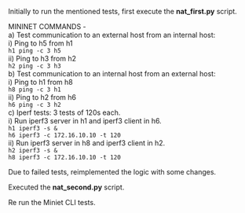 Initially to run the mentioned tests, first execute the **nat_first.py** script.   


MININET COMMANDS -   
a) Test communication to an external host from an internal host:   
i) Ping to h5 from h1   
``` h1 ping -c 3 h5 ```   
ii) Ping to h3 from h2     
``` h2 ping -c 3 h3 ```   
b) Test communication to an internal host from an external host:    
i) Ping to h1 from h8    
``` h8 ping -c 3 h1 ```   
ii) Ping to h2 from h6   
``` h6 ping -c 3 h2 ```   
c) Iperf tests: 3 tests of 120s each.    
i) Run iperf3 server in h1 and iperf3 client in h6.   
``` h1 iperf3 -s & ```    
``` h6 iperf3 -c 172.16.10.10 -t 120 ```    
ii) Run iperf3 server in h8 and iperf3 client in h2.    
``` h2 iperf3 -s & ```    
``` h8 iperf3 -c 172.16.10.10 -t 120 ```   



Due to failed tests, reimplemented the logic with some changes.  

Executed the **nat_second.py** script.  

Re run the Miniet CLI tests.  

